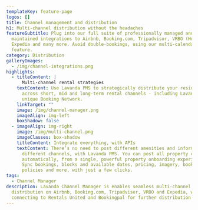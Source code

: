 ```yaml
---
templateKey: feature-page
logos: []
title: Channel management and distribution
h1: Multi-channel distribution without the headaches
featureSubtitle: Plug into our full suite of professionally managed and
  maintained integrations to Airbnb, Booking.com, Tripadvisor, VRBO (HomeAway),
  Expedia and many more. Avoid double-bookings, using our multi-calendar
  feature.
category: Distribution
galleryImages:
  - /img/channel-integrations.png
highlights:
  - titleContent: |
      Multi-channel rental strategies
    textContent: Use Lavanda PMS to strategically distribute your residential units
      across short, mid and long-term rental channels - including Lavanda’s
      unique Booking Network.
    linkTarget: ""
    image: /img/channel-manager.png
    imageAlign: img-left
    boxShadow: false
  - imageAlign: img-right
    image: /img/multi-channel.png
    imageClasses: box-shadow
    titleContent: Integrate everything, with APIs
    textContent: There’s no need to post different amenities and information across
      different channels, with Lavanda PMS. You can post all property content,
      automatically, from a single, powerful property onboarding experience.
      Sync bookings, blocks and available dates, pricing, imagery, booking
      policies and more, with just a few clicks.
tags:
  - Channel Manager
description: Lavanda Channel Manager is enables seamless multi-channel
  distribution on Airbnb, Booking.com, Tripadviser, VRBO and Expedia, while also
  connecting to Rentals United and Bookingpal for further distribution options.
---
```

